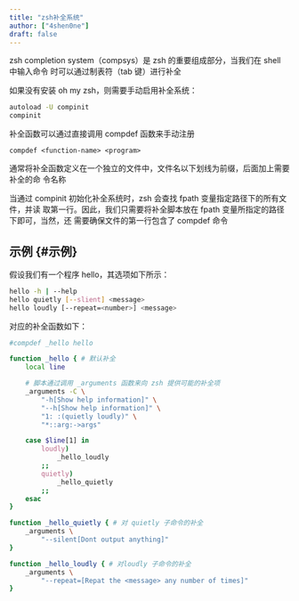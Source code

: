 ```yaml
---
title: "zsh补全系统"
author: ["4shen0ne"]
draft: false
---
```


zsh completion system（compsys）是 zsh 的重要组成部分，当我们在 shell 中输入命令
时可以通过制表符（tab 键）进行补全

如果没有安装 oh my zsh，则需要手动启用补全系统：

```bash
autoload -U compinit
compinit
```

补全函数可以通过直接调用 compdef 函数来手动注册

```text
compdef <function-name> <program>
```

通常将补全函数定义在一个独立的文件中，文件名以下划线为前缀，后面加上需要补全的命
令名称

当通过 compinit 初始化补全系统时，zsh 会查找 fpath 变量指定路径下的所有文件，并读
取第一行。因此，我们只需要将补全脚本放在 fpath 变量所指定的路径下即可，当然，还
需要确保文件的第一行包含了 compdef 命令


## 示例 {#示例}

假设我们有一个程序 hello，其选项如下所示：

```bash
hello -h | --help
hello quietly [--slient] <message>
hello loudly [--repeat=<number>] <message>
```

对应的补全函数如下：

```bash
#compdef _hello hello

function _hello { # 默认补全
    local line

    # 脚本通过调用 _arguments 函数来向 zsh 提供可能的补全项
    _arguments -C \
        "-h[Show help information]" \
        "--h[Show help information]" \
        "1: :(quietly loudly)" \
        "*::arg:->args"

    case $line[1] in
        loudly)
            _hello_loudly
        ;;
        quietly)
            _hello_quietly
        ;;
    esac
}

function _hello_quietly { # 对 quietly 子命令的补全
    _arguments \
        "--silent[Dont output anything]"
}

function _hello_loudly { # 对loudly 子命令的补全
    _arguments \
        "--repeat=[Repat the <message> any number of times]"
}
```

